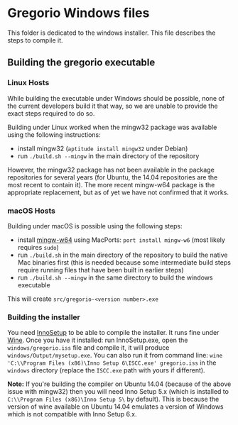 # Gregorio Windows files

This folder is dedicated to the windows installer. This file describes the steps to compile it.

## Building the gregorio executable

### Linux Hosts

While building the executable under Windows should be possible, none of the current developers build it that way, so we are unable to provide the exact steps required to do so.

Building under Linux worked when the mingw32 package was available using the following instructions:

 * install mingw32 (`aptitude install mingw32` under Debian)
 * run `./build.sh --mingw` in the main directory of the repository

However, the mingw32 package has not been available in the package repositories for several years (for Ubuntu, the 14.04 repositories are the most recent to contain it).  The more recent mingw-w64 package is the appropriate replacement, but as of yet we have not confirmed that it works.

### macOS Hosts

Building under macOS is possible using the following steps:

 - install [mingw-w64](https://mingw-w64.sourceforge.net/) using MacPorts: `port install mingw-w6` (most likely requires `sudo`)
 - run `./build.sh` in the main directory of the repository to build the native Mac binaries first (this is needed because some intermediate build steps require running files that have been built in earlier steps)
 - run `./build.sh --mingw` in the same directory to build the windows executable

This will create `src/gregorio-<version number>.exe`

### Building the installer

You need [InnoSetup](http://www.jrsoftware.org/isinfo.php) to be able to compile the installer. It runs fine under [Wine](https://www.winehq.org/). Once you have it installed: run InnoSetup.exe, open the `windows/gregorio.iss` file and compile it, it will produce `windows/Output/mysetup.exe`. You can also run it from command line: `wine 'C:\\Program Files (x86)\Inno Setup 6\ISCC.exe' gregorio.iss` in the `windows` directory (replace the `ISCC.exe` path with yours if different).

**Note:** If you're building the compiler on Ubuntu 14.04 (because of the above issue with mingw32) then you will need Inno Setup 5.x (which is installed to `C:\\Program Files (x86)\Inno Setup 5\` by default).  This is because the version of wine available on Ubuntu 14.04 emulates a version of Windows which is not compatible with Inno Setup 6.x.

